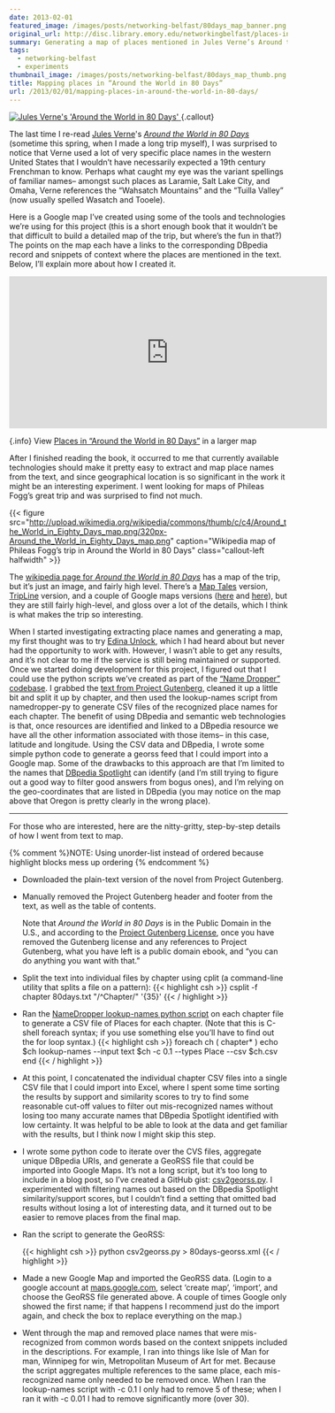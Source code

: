 ```yaml
---
date: 2013-02-01
featured_image: /images/posts/networking-belfast/80days_map_banner.png
original_url: http://disc.library.emory.edu/networkingbelfast/places-in-around-the-world-in-80-days/
summary: Generating a map of places mentioned in Jules Verne’s Around the World in 80 Days.
tags:
  - networking-belfast
  - experiments
thumbnail_image: /images/posts/networking-belfast/80days_map_thumb.png
title: Mapping places in “Around the World in 80 Days”
url: /2013/02/01/mapping-places-in-around-the-world-in-80-days/
---
```




[ ![Jules Verne's 'Around the World in 80 Days'](http://covers.openlibrary.org/b/id/6946042-S.jpg "Cover of Jules Verne's 'Around the World in 80 Days") ](http://openlibrary.org/books/OL24938416M/Around_the_world_in_80_days "Jules Verne's 'Around the World in 80 Days'"){.callout}

The last time I re-read
<span property="schema:about" resource="http://openlibrary.org/works/OL16036612W/" typeof="schema:Book">
    <span property="schema:author" resource="http://openlibrary.org/authors/OL113611A" typeof="schema:Person">
       <span property="schema:name">[Jules Verne](http://openlibrary.org/works/OL16036612W/Around_the_world_in_80_days)</span>'s
    </span>
    <span property="schema:name">_[Around the World in 80 Days](http://openlibrary.org/works/OL16036612W/Around_the_world_in_80_days)_</span>
    <meta property="schema:datePublished" content="1873"/>
</span>
(sometime this spring, when I made a long trip myself), I was surprised to notice that Verne used a lot of very specific place names in the western United States that I wouldn’t have necessarily expected a 19th century Frenchman to know. Perhaps what caught my eye was the variant spellings of familiar names– amongst such places as Laramie, Salt Lake City, and Omaha, Verne references the “Wahsatch Mountains” and the “Tuilla Valley” (now usually spelled Wasatch and Tooele).

Here is a Google map I’ve created using some of the tools and technologies we’re using for this project (this is a short enough book that it wouldn’t be that difficult to build a detailed map of the trip, but where’s the fun in that?) The points on the map each have a links to the corresponding DBpedia record and snippets of context where the places are mentioned in the text. Below, I’ll explain more about how I created it.

<iframe width="575" height="275" frameborder="0" scrolling="no" marginheight="0" marginwidth="0" src="https://maps.google.com/maps/ms?ie=UTF8&amp;hl=en&amp;oe=UTF8&amp;msa=0&amp;msid=213428359614288492782.0004d4afde682a04c0c05&amp;start=0&amp;num=200&amp;t=m&amp;ll=30.145127,18.28125&amp;spn=132.078103,43.59375&amp;z=1&amp;output=embed"></iframe>

{.info}
View [Places in “Around the World in 80 Days”](https://maps.google.com/maps/ms?ie=UTF8&hl=en&oe=UTF8&msa=0&msid=213428359614288492782.0004d4afde682a04c0c05&start=0&num=200&t=m&ll=30.145127,18.28125&spn=132.078103,43.59375&z=1&source=embed) in a larger map

After I finished reading the book, it occurred to me that currently available technologies should make it pretty easy to extract and map place names from the text, and since geographical location is so significant in the work it might be an interesting experiment. I went looking for maps of Phileas Fogg’s great trip and was surprised to find not much.


{{< figure src="http://upload.wikimedia.org/wikipedia/commons/thumb/c/c4/Around_the_World_in_Eighty_Days_map.png/320px-Around_the_World_in_Eighty_Days_map.png" caption="Wikipedia map of Phileas Fogg’s trip in Around the World in 80 Days" class="callout-left halfwidth" >}}

The [wikipedia page for _Around the World in 80 Days_](http://en.wikipedia.org/wiki/Around_the_World_in_Eighty_Days) has a map of the trip, but it’s just an image, and fairly high level. There’s a [Map Tales](http://maptal.es/tales/9) version, [TripLine](http://www.tripline.net/trip/AROUND_THE_WORLD_IN_80_DAYS-6343606462231004A325E3B847472428) version, and a couple of Google maps versions ([here](http://goo.gl/maps/H9lNu) and [here](http://goo.gl/maps/8imDx)), but they are still fairly high-level, and gloss over a lot of the details, which I think is what makes the trip so interesting.

When I started investigating extracting place names and generating a map, my first thought was to try [Edina Unlock](http://unlock.edina.ac.uk/home/), which I had heard about but never had the opportunity to work with. However, I wasn’t able to get any results, and it’s not clear to me if the service is still being maintained or supported. Once we started doing development for this project, I figured out that I could use the python scripts we’ve created as part of the [“Name Dropper” codebase](https://github.com/emory-libraries-disc/name-dropper). I grabbed the [text from Project Gutenberg](http://www.gutenberg.org/ebooks/103), cleaned it up a little bit and split it up by chapter, and then used the lookup-names script from namedropper-py to generate CSV files of the recognized place names for each chapter. The benefit of using DBpedia and semantic web technologies is that, once resources are identified and linked to a DBpedia resource we have all the other information associated with those items– in this case, latitude and longitude. Using the CSV data and DBpedia, I wrote some simple python code to generate a georss feed that I could import into a Google map. Some of the drawbacks to this approach are that I’m limited to the names that [DBpedia Spotlight](http://spotlight.dbpedia.org/) can identify (and I’m still trying to figure out a good way to filter good answers from bogus ones), and I’m relying on the geo-coordinates that are listed in DBpedia (you may notice on the map above that Oregon is pretty clearly in the wrong place).

* * *

For those who are interested, here are the nitty-gritty, step-by-step details of how I went from text to map.

{% comment %}NOTE: Using unorder-list instead of ordered because highlight blocks mess up ordering {% endcomment %}

-  Downloaded the plain-text version of the novel from Project Gutenberg.
-  Manually removed the Project Gutenberg header and footer from the text, as well as the table of contents.

    Note that _Around the World in 80 Days_ is in the Public Domain in the U.S., and according to the [Project Gutenberg License](http://www.gutenberg.org/wiki/Gutenberg:The_Project_Gutenberg_License), once you have removed the Gutenberg license and any references to Project Gutenberg, what you have left is a public domain ebook, and “you can do anything you want with that.”

-  Split the text into individual files by chapter using cplit
    (a command-line utility that splits a file on a pattern):
    {{< highlight csh  >}}
    csplit -f chapter 80days.txt "/^Chapter/" '{35}'
    {{< / highlight >}}

-  Ran the [NameDropper lookup-names python script](http://namedropper.readthedocs.org/en/latest/scripts.html#lookup-names) on each chapter file to generate a CSV file of Places for each chapter.
    (Note that this is C-shell foreach syntax; if you use something else you’ll have to find out the for loop syntax.)
    {{< highlight csh  >}}
    foreach ch ( chapter* )
        echo $ch
        lookup-names --input text $ch -c 0.1 --types Place --csv $ch.csv
        end
    {{< / highlight >}}

-  At this point, I concatenated the individual chapter CSV files into a single CSV file that I could import into Excel, where I spent some time sorting the results by support and similarity scores to try to find some reasonable cut-off values to filter out mis-recognized names without losing too many accurate names that DBpedia Spotlight identified with low certainty. It was helpful to be able to look at the data and get familiar with the results, but I think now I might skip this step.

-  I wrote some python code to iterate over the CVS files, aggregate unique DBpedia URIs, and generate a GeoRSS file that could be imported into Google Maps. It’s not a long script, but it’s too long to include in a blog post, so I’ve created a GitHub gist: [csv2georss.py](https://gist.github.com/4693891). I experimented with filtering names out based on the DBpedia Spotlight similarity/support scores, but I couldn’t find a setting that omitted bad results without losing a lot of interesting data, and it turned out to be easier to remove places from the final map.

-  Ran the script to generate the GeoRSS:

    {{< highlight csh  >}}
    python csv2georss.py > 80days-georss.xml
    {{< / highlight >}}

-  Made a new Google Map and imported the GeoRSS data. (Login to a google account at [maps.google.com](http://maps.google.com), select ‘create map’, ‘import’, and choose the GeoRSS file generated above. A couple of times Google only showed the first name; if that happens I recommend just do the import again, and check the box to replace everything on the map.)

- Went through the map and removed place names that were mis-recognized from common words based on the context snippets included in the descriptions. For example, I ran into things like Isle of Man for man, Winnipeg for win, Metropolitan Museum of Art for met. Because the script aggregates multiple references to the same place, each mis-recognized name only needed to be removed once. When I ran the lookup-names script with -c 0.1 I only had to remove 5 of these; when I ran it with -c 0.01 I had to remove significantly more (over 30).
